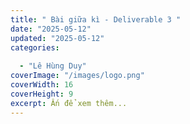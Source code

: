 ```yaml
---
title: " Bài giữa kì - Deliverable 3 "
date: "2025-05-12"
updated: "2025-05-12"
categories:
  
  - "Lê Hùng Duy"
coverImage: "/images/logo.png"
coverWidth: 16
coverHeight: 9
excerpt: Ấn để xem thêm...
---
```

